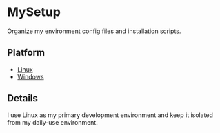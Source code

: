 # MySetup
Organize my environment config files and installation scripts.

## Platform
- [Linux](./Linux.md)
- [Windows](./Windows.md)

## Details
I use Linux as my primary development environment and keep it isolated from my daily-use environment.
